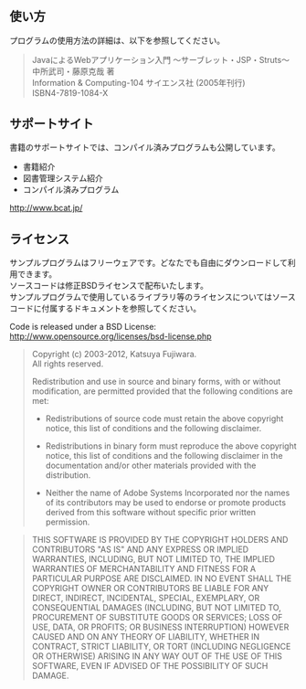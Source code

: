 #
## 使い方

プログラムの使用方法の詳細は、以下を参照してください。

> JavaによるWebアプリケーション入門 ～サーブレット・JSP・Struts～  
> 中所武司・藤原克哉 著  
> Information & Computing-104 サイエンス社 (2005年刊行)  
> ISBN4-7819-1084-X 

## サポートサイト

書籍のサポートサイトでは、コンパイル済みプログラムも公開しています。

* 書籍紹介
* 図書管理システム紹介
* コンパイル済みプログラム

http://www.bcat.jp/

## ライセンス

サンプルプログラムはフリーウェアです。どなたでも自由にダウンロードして利用できます。  
ソースコードは修正BSDライセンスで配布いたします。  
サンプルプログラムで使用しているライブラリ等のライセンスについてはソースコードに付属するドキュメントを参照してください。

Code is released under a BSD License:  
http://www.opensource.org/licenses/bsd-license.php

> Copyright (c) 2003-2012, Katsuya Fujiwara.  
> All rights reserved.
>
> Redistribution and use in source and binary forms, with or without 
> modification, are permitted provided that the following conditions are
> met:
>
> * Redistributions of source code must retain the above copyright notice, 
>   this list of conditions and the following disclaimer.
>
> * Redistributions in binary form must reproduce the above copyright
>   notice, this list of conditions and the following disclaimer in the 
>   documentation and/or other materials provided with the distribution.
>
> * Neither the name of Adobe Systems Incorporated nor the names of its 
>   contributors may be used to endorse or promote products derived from 
>   this software without specific prior written permission.

> THIS SOFTWARE IS PROVIDED BY THE COPYRIGHT HOLDERS AND CONTRIBUTORS "AS
> IS" AND ANY EXPRESS OR IMPLIED WARRANTIES, INCLUDING, BUT NOT LIMITED TO,
> THE IMPLIED WARRANTIES OF MERCHANTABILITY AND FITNESS FOR A PARTICULAR
> PURPOSE ARE DISCLAIMED. IN NO EVENT SHALL THE COPYRIGHT OWNER OR 
> CONTRIBUTORS BE LIABLE FOR ANY DIRECT, INDIRECT, INCIDENTAL, SPECIAL,
> EXEMPLARY, OR CONSEQUENTIAL DAMAGES (INCLUDING, BUT NOT LIMITED TO,
> PROCUREMENT OF SUBSTITUTE GOODS OR SERVICES; LOSS OF USE, DATA, OR
> PROFITS; OR BUSINESS INTERRUPTION) HOWEVER CAUSED AND ON ANY THEORY OF
> LIABILITY, WHETHER IN CONTRACT, STRICT LIABILITY, OR TORT (INCLUDING
> NEGLIGENCE OR OTHERWISE) ARISING IN ANY WAY OUT OF THE USE OF THIS
> SOFTWARE, EVEN IF ADVISED OF THE POSSIBILITY OF SUCH DAMAGE.